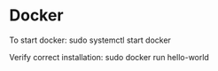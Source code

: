 # Docker

To start docker: sudo systemctl start docker

Verify correct installation: sudo docker run hello-world
